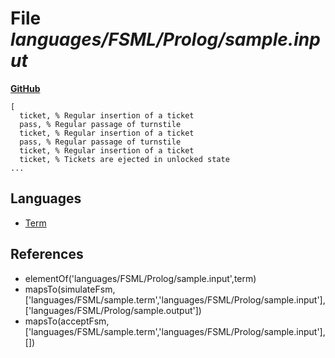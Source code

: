 # File _languages/FSML/Prolog/sample.input_
**[GitHub](https://github.com/softlang/yas/blob/master/languages/FSML/Prolog/sample.input)**
```
[
  ticket, % Regular insertion of a ticket
  pass, % Regular passage of turnstile
  ticket, % Regular insertion of a ticket
  pass, % Regular passage of turnstile
  ticket, % Regular insertion of a ticket
  ticket, % Tickets are ejected in unlocked state
...
```

## Languages
* [Term](../languages/Term.md)

## References
* elementOf('languages/FSML/Prolog/sample.input',term)
* mapsTo(simulateFsm,['languages/FSML/sample.term','languages/FSML/Prolog/sample.input'],['languages/FSML/Prolog/sample.output'])
* mapsTo(acceptFsm,['languages/FSML/sample.term','languages/FSML/Prolog/sample.input'],[])
